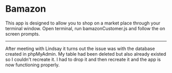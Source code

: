 # Bamazon

This app is designed to allow you to shop on a market place through your terminal window.  Open terminal, run bamazonCustomer.js and follow the on screen prompts.


______________________________________________________________________________________________________



<!-- I was able to get the app running through the first prompt, but after that it crashes during the second.  Each time I tried to fix something to get it working something else would break along the first prompt.  I now have just the first prompt working still, but it does not properly display the item IDs anymore and I have no ideo why.

![](screenShots/1.png)
![](screenShots/2.png) -->

After meeting with Lindsay it turns out the issue was with the database created in phpMyAdmin.  My table had been deleted but also already existed so I couldn't recreate it.  I had to drop it and then recreate it and the app is now functioning properly.

[](screenShots/working.png)
